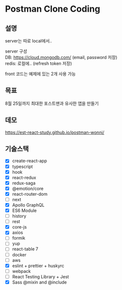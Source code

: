 # Postman Clone Coding

## 설명

server는 따로 local에서..

server 구성  
DB: https://cloud.mongodb.com/ (email, password 저장)  
redis: 로컬에.. (refresh token 저장)

front 코드는 예제에 있는 2개 사용 가능

## 목표

8월 25일까지 최대한 포스트맨과 유사한 앱을 만들기

## 데모

https://est-react-study.github.io/postman-wonni/

## 기술스택

- [x] create-react-app
- [x] typescript
- [x] hook
- [x] react-redux
- [x] redux-saga
- [x] @emotion/core
- [x] react-router-dom
- [ ] next
- [x] Apollo GraphQL
- [x] ES6 Module
- [ ] history
- [ ] rest
- [x] core-js
- [x] axios
- [ ] formik
- [ ] yup
- [ ] react-table 7
- [ ] docker
- [ ] aws
- [x] eslint + prettier + huskyrc
- [ ] webpack
- [ ] React Testing Library + Jest
- [x] Sass @mixin and @include
